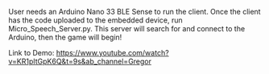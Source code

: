 User needs an Arduino Nano 33 BLE Sense to run the client. 
Once the client has the code uploaded to the embedded device, run Micro_Speech_Server.py.
This server will search for and connect to the Arduino, then the game will begin!

Link to Demo: https://www.youtube.com/watch?v=KR1pItGpK6Q&t=9s&ab_channel=Gregor
